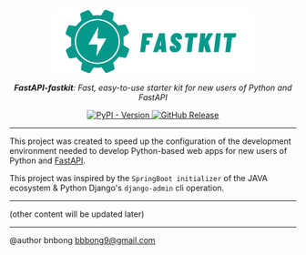 <p align="center">
    <img align="top" width="70%" src=".github/FastAPI-fastkit_logo/fastkit_general_logo.png" alt="FastAPI-fastkit"/>
</p>
<p align="center">
<em><b>FastAPI-fastkit</b>: Fast, easy-to-use starter kit for new users of Python and FastAPI</em>   
</p>
<p align="center">
<a href="https://pypi.org/project/fastapi-fastkit" target="_blank">
    <img src="https://img.shields.io/pypi/v/fastapi-fastkit" alt="PyPI - Version">
</a>
<a href="https://img.shields.io/github/v/release/bnbong/FastAPI-fastkit" target="_blank">
    <img src="https://img.shields.io/github/v/release/bnbong/FastAPI-fastkit" alt="GitHub Release">
</a>
</p>

---

This project was created to speed up the configuration of the development environment needed to develop Python-based web apps for new users of Python and [FastAPI](https://github.com/fastapi/fastapi).

This project was inspired by the `SpringBoot initializer` of the JAVA ecosystem & Python Django's `django-admin` cli operation.

---

(other content will be updated later)

---
@author bnbong bbbong9@gmail.com
